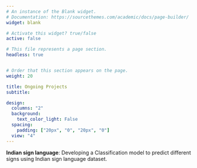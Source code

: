 ```yaml
---
# An instance of the Blank widget.
# Documentation: https://sourcethemes.com/academic/docs/page-builder/
widget: blank

# Activate this widget? true/false
active: false

# This file represents a page section.
headless: true


# Order that this section appears on the page.
weight: 20

title: Ongoing Projects
subtitle:

design:
  columns: "2"
  background:
    text_color_light: False
  spacing:
    padding: ["20px", "0", "20px", "0"]
  view: "4"
---
```


**Indian sign language**: Developing a Classification model to predict different signs using Indian sign language dataset.



